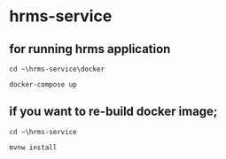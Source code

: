 # hrms-service

## for running hrms application

  ```
  cd ~\hrms-service\docker
  ```
  ```
  docker-compose up
  ```
 
 
 ## if you want to re-build docker image;
 
  ```
  cd ~\hrms-service
  ```
  ```
  mvnw install
  ```
 
